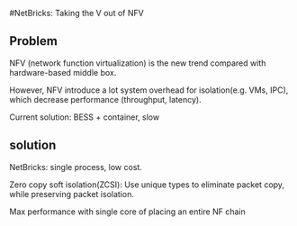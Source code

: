 #NetBricks: Taking the V out of NFV
## Problem 
NFV (network function virtualization) is the new trend compared with hardware-based middle box.

However, NFV introduce a lot system overhead for isolation(e.g. VMs, IPC), which decrease performance (throughput, latency).

Current solution: BESS + container, slow

## solution
NetBricks: single process, low cost.

Zero copy soft isolation(ZCSI): Use unique types to eliminate packet copy, while preserving packet isolation.

Max performance with single core of placing an entire NF chain
